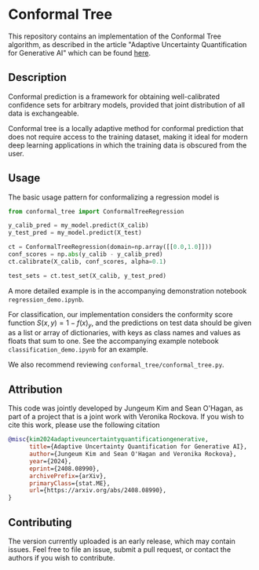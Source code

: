 # Conformal Tree

This repository contains an implementation of the Conformal Tree algorithm, as described in the article "Adaptive Uncertainty Quantification for Generative AI" which can be found [here](https://arxiv.org/abs/2408.08990).

## Description

Conformal prediction is a framework for obtaining well-calibrated confidence sets for arbitrary models, provided that joint distribution of all data is exchangeable.

Conformal tree is a locally adaptive method for conformal prediction that does not require access to the training dataset, making it ideal for modern deep learning applications in which the training data is obscured from the user.

## Usage

The basic usage pattern for conformalizing a regression model is

```python
from conformal_tree import ConformalTreeRegression

y_calib_pred = my_model.predict(X_calib)
y_test_pred = my_model.predict(X_test)

ct = ConformalTreeRegression(domain=np.array([[0.0,1.0]]))
conf_scores = np.abs(y_calib - y_calib_pred)
ct.calibrate(X_calib, conf_scores, alpha=0.1)

test_sets = ct.test_set(X_calib, y_test_pred)
```

A more detailed example is in the accompanying demonstration notebook `regression_demo.ipynb`. 

For classification, our implementation considers the conformity score function $S(x,y) = 1-f(x)_y$, and the predictions on test data should be given as a list or array of dictionaries, with keys as class names and values as floats that sum to one. See the accompanying example notebook `classification_demo.ipynb` for an example. 

We also recommend reviewing `conformal_tree/conformal_tree.py`.

## Attribution

This code was jointly developed by Jungeum Kim and Sean O'Hagan, as part of a project that is a joint work with Veronika Rockova. If you wish to cite this work, please use the following citation

```bibtex
@misc{kim2024adaptiveuncertaintyquantificationgenerative,
      title={Adaptive Uncertainty Quantification for Generative AI}, 
      author={Jungeum Kim and Sean O'Hagan and Veronika Rockova},
      year={2024},
      eprint={2408.08990},
      archivePrefix={arXiv},
      primaryClass={stat.ME},
      url={https://arxiv.org/abs/2408.08990}, 
}
```

## Contributing

The version currently uploaded is an early release, which may contain issues. Feel free to file an issue, submit a pull request, or contact the authors if you wish to contribute.
